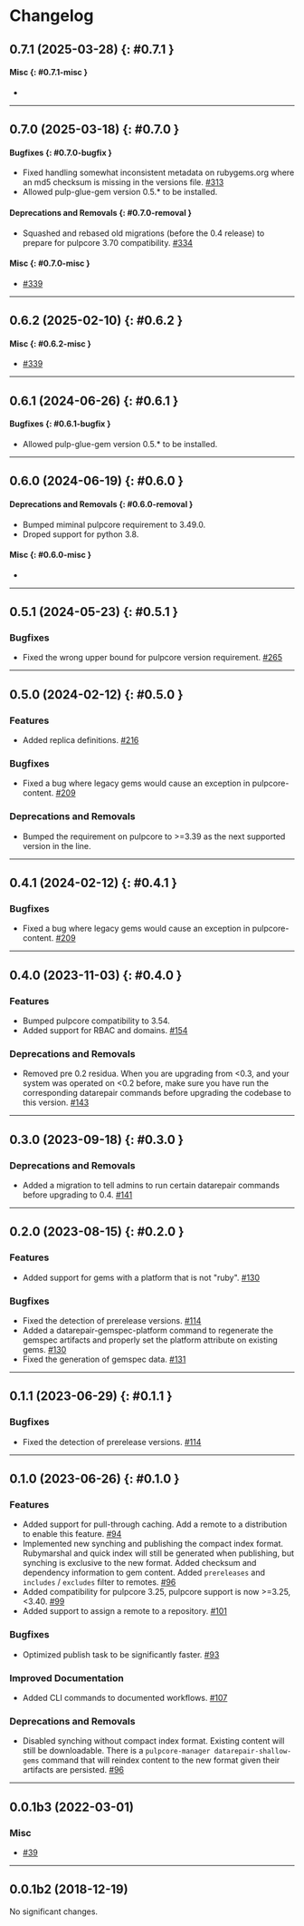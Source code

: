 # Changelog

[//]: # (You should *NOT* be adding new change log entries to this file, this)
[//]: # (file is managed by towncrier. You *may* edit previous change logs to)
[//]: # (fix problems like typo corrections or such.)
[//]: # (To add a new change log entry, please see the contributing docs.)
[//]: # (WARNING: Don't drop the towncrier directive!)

[//]: # (towncrier release notes start)

## 0.7.1 (2025-03-28) {: #0.7.1 }

#### Misc {: #0.7.1-misc }

- 

---

## 0.7.0 (2025-03-18) {: #0.7.0 }

#### Bugfixes {: #0.7.0-bugfix }

- Fixed handling somewhat inconsistent metadata on rubygems.org where an md5 checksum is missing in the versions file.
  [#313](https://github.com/pulp/pulp_gem/issues/313)
- Allowed pulp-glue-gem version 0.5.* to be installed.

#### Deprecations and Removals {: #0.7.0-removal }

- Squashed and rebased old migrations (before the 0.4 release) to prepare for pulpcore 3.70 compatibility.
  [#334](https://github.com/pulp/pulp_gem/issues/334)

#### Misc {: #0.7.0-misc }

- [#339](https://github.com/pulp/pulp_gem/issues/339)

---

## 0.6.2 (2025-02-10) {: #0.6.2 }

#### Misc {: #0.6.2-misc }

- [#339](https://github.com/pulp/pulp_gem/issues/339)

---

## 0.6.1 (2024-06-26) {: #0.6.1 }


#### Bugfixes {: #0.6.1-bugfix }

- Allowed pulp-glue-gem version 0.5.* to be installed.

---

## 0.6.0 (2024-06-19) {: #0.6.0 }


#### Deprecations and Removals {: #0.6.0-removal }

- Bumped miminal pulpcore requirement to 3.49.0.
- Droped support for python 3.8.

#### Misc {: #0.6.0-misc }

- 

---

## 0.5.1 (2024-05-23) {: #0.5.1 }

### Bugfixes

-   Fixed the wrong upper bound for pulpcore version requirement.
    [#265](https://github.com/pulp/pulp_gem/issues/265)

---

## 0.5.0 (2024-02-12) {: #0.5.0 }

### Features

-   Added replica definitions.
    [#216](https://github.com/pulp/pulp_gem/issues/216)

### Bugfixes

-   Fixed a bug where legacy gems would cause an exception in pulpcore-content.
    [#209](https://github.com/pulp/pulp_gem/issues/209)

### Deprecations and Removals

-   Bumped the requirement on pulpcore to >=3.39 as the next supported version in the line.

---

## 0.4.1 (2024-02-12) {: #0.4.1 }

### Bugfixes

-   Fixed a bug where legacy gems would cause an exception in pulpcore-content.
    [#209](https://github.com/pulp/pulp_gem/issues/209)

---

## 0.4.0 (2023-11-03) {: #0.4.0 }

### Features

-   Bumped pulpcore compatibility to 3.54.
-   Added support for RBAC and domains.
    [#154](https://github.com/pulp/pulp_gem/issues/154)

### Deprecations and Removals

-   Removed pre 0.2 residua. When you are upgrading from <0.3, and your system was operated on <0.2 before, make sure you have run the corresponding datarepair commands before upgrading the codebase to this version.
    [#143](https://github.com/pulp/pulp_gem/issues/143)

---

## 0.3.0 (2023-09-18) {: #0.3.0 }

### Deprecations and Removals

-   Added a migration to tell admins to run certain datarepair commands before upgrading to 0.4.
    [#141](https://github.com/pulp/pulp_gem/issues/141)

---

## 0.2.0 (2023-08-15) {: #0.2.0 }

### Features

-   Added support for gems with a platform that is not "ruby".
    [#130](https://github.com/pulp/pulp_gem/issues/130)

### Bugfixes

-   Fixed the detection of prerelease versions.
    [#114](https://github.com/pulp/pulp_gem/issues/114)
-   Added a datarepair-gemspec-platform command to regenerate the gemspec artifacts and properly set the platform attribute on existing gems.
    [#130](https://github.com/pulp/pulp_gem/issues/130)
-   Fixed the generation of gemspec data.
    [#131](https://github.com/pulp/pulp_gem/issues/131)

---

## 0.1.1 (2023-06-29) {: #0.1.1 }

### Bugfixes

-   Fixed the detection of prerelease versions.
    [#114](https://github.com/pulp/pulp_gem/issues/114)

---

## 0.1.0 (2023-06-26) {: #0.1.0 }

### Features

-   Added support for pull-through caching. Add a remote to a distribution to enable this feature.
    [#94](https://github.com/pulp/pulp_gem/issues/94)
-   Implemented new synching and publishing the compact index format.
    Rubymarshal and quick index will still be generated when publishing, but synching is exclusive to the new format.
    Added checksum and dependency information to gem content.
    Added `prereleases` and `includes` / `excludes` filter to remotes.
    [#96](https://github.com/pulp/pulp_gem/issues/96)
-   Added compatibility for pulpcore 3.25, pulpcore support is now >=3.25,<3.40.
    [#99](https://github.com/pulp/pulp_gem/issues/99)
-   Added support to assign a remote to a repository.
    [#101](https://github.com/pulp/pulp_gem/issues/101)

### Bugfixes

-   Optimized publish task to be significantly faster.
    [#93](https://github.com/pulp/pulp_gem/issues/93)

### Improved Documentation

-   Added CLI commands to documented workflows.
    [#107](https://github.com/pulp/pulp_gem/issues/107)

### Deprecations and Removals

-   Disabled synching without compact index format.
    Existing content will still be downloadable.
    There is a `pulpcore-manager datarepair-shallow-gems` command that will reindex content to the new format given their artifacts are persisted.
    [#96](https://github.com/pulp/pulp_gem/issues/96)

---

## 0.0.1b3 (2022-03-01)

### Misc

-   [#39](https://github.com/pulp/pulp_gem/issues/39)

---

## 0.0.1b2 (2018-12-19)

No significant changes.
